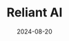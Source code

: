 ---  
layout: startup_page  
title: "Reliant AI"  
id: "reliant.ai"  
permalink: "/reliantaireliant.ai08202024/"  
website: "https://www.reliant.ai/"  
funding_round: "Seed"  
funding_amount: "$11.3M"  
investors: "Tola Capital, Inovia Capital, Mike Volpi"  
about: "Reliant AI provides gen AI-powered data analytics software that accelerates secondary research in the biopharma industry. Its first product, Reliant Tabular, helps life science analysts find scientific evidence through automated systematic reviews and analysis, reducing manual data handling and accelerating decision-making. The company aims to solve information challenges and reduce repetitive mental labor for enterprises."  
markets: "Biopharma, AI, Data Analytics, Technology, Information and Internet"  
hq: "Montreal, Quebec, Canada"  
founded_year: "2023"  
linkedin: "https://www.linkedin.com/company/reliant-ai"  
twitter: ""  
instagram: ""  
facebook: ""  
crunchbase: "https://www.crunchbase.com/organization/reliant-ai"  
pitchbook: "https://pitchbook.com/profiles/company/589135-15"  

date_display: "20-Aug-2024"  
date: "2024-08-20"

# SEO Optimization  
meta_title: "Reliant AI - Seed Funding ($11.3M)"  
meta_description: "Reliant AI, Reliant AI provides gen AI-powered data analytics software that accelerates secondary research in the biopharma industry. Its first product, Reliant T..."  
meta_keywords: "Reliant AI, Biopharma, AI, Data Analytics, Technology, Information and Internet, Seed funding"  
canonical_url: "https://startup.projectstartups.com/reliantaireliant.ai08202024/"  
---